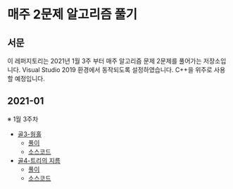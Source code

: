 # 매주 2문제 알고리즘 풀기

## 서문
이 레퍼지토리는 2021년 1월 3주 부터 매주 알고리즘 문제 2문제를 풀어가는 저장소입니다. Visual Studio 2019 환경에서 동작되도록 설정하였습니다. C++을 위주로 사용할 예정입니다.

## 2021-01
※ 1월 3주차
- [골3-웜홀](https://www.acmicpc.net/problem/1865)
  - [풀이](https://www.notion.so/jh2song/Bellman-Ford-9885c93c2bad4fc9ad13435bb98d962f#697228280ea142d3ad198d4446255a97)
  - [소스코드](https://github.com/jh2song/problem-solving/blob/master/PS/boj_1865.cpp)
- [골4-트리의 지름](https://www.acmicpc.net/problem/1967)
  - [풀이](https://www.notion.so/jh2song/Tree-9e8b31ec6df24255ae3da7867096e137#8990a7488aa145d394029514dcc0b9a7)
  - [소스코드](https://github.com/jh2song/problem-solving/blob/master/PS/boj_1967.cpp)
